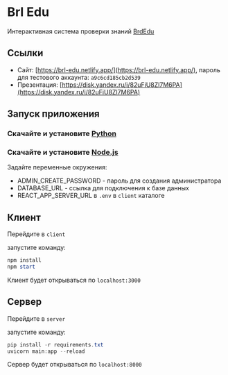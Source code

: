 # Brl Edu

Интерактивная система проверки знаний [BrdEdu](https://brl-edu.netlify.app/)

## Ссылки

- Сайт: [https://brl-edu.netlify.app/](https://brl-edu.netlify.app/), пароль для тестового аккаунта: `a9c6cd185cb2d539`
- Презентация: [https://disk.yandex.ru/i/82uFiU8Zl7M6PA](https://disk.yandex.ru/i/82uFiU8Zl7M6PA)



## Запуск приложения

### Скачайте и установите [Python](https://www.python.org/downloads/)
### Скачайте и установите [Node.js](https://nodejs.org/en/download/)

Задайте переменные окружения:
- ADMIN_CREATE_PASSWORD - пароль для создания администратора
- DATABASE_URL - ссылка для подключения к базе данных
- REACT_APP_SERVER_URL в `.env` в `client` каталоге

## Клиент

Перейдите в `client`

запустите команду:

```powershell
npm install
npm start
```

Клиент будет открываться по `localhost:3000`

## Сервер

Перейдите в `server`

запустите команду:

```powershell
pip install -r requirements.txt
uvicorn main:app --reload
```

Сервер будет открываться по `localhost:8000`